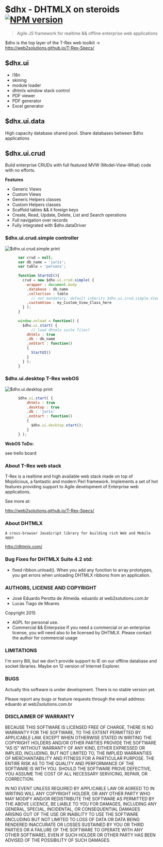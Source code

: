 # $dhx - DHTMLX on steroids [![NPM version](https://badge.fury.io/js/dhx.png)](http://badge.fury.io/js/dhx) 

> Agile JS framework for realtime && offline enterprise web applications

$dhx is the top layer of the T-Rex web toolkit -> http://web2solutions.github.io/T-Rex-Specs/

## $dhx.ui

 - i18n
 - skining
 - module loader
 - dhtmlx window stack control
 - PDF viewer
 - PDF generator
 - Excel generator


## $dhx.ui.data

  High capacity database shared pool. Share databases between $dhx applications


## $dhx.ui.crud

  Build enterprise CRUDs with full featured MVW (Model-View-What) code with no efforts.

**Features**

 - Generic Views
 - Custom Views
 - Generic Helpers classes
 - Custom Helpers classes
 - Scaffold tables && it foreign keys
 - Create, Read, Update, Delete, List and Search operations
 - Full navigation over records
 - Fully integrated with $dhx.dataDriver

### $dhx.ui.crud.simple controller 

![$dhx.ui.crud.simple print](http://cdn.dhtmlx.com.br/dhx/docs/dhx.ui.crud.simple.png)

```javascript
      var crud = null;
      var db_name = 'juris';
      var table = 'persons';
      
      function StartUI(){
        crud = new $dhx.ui.crud.simple( {
          wrapper : document.body
          ,database : db_name
          ,collection : table
            // not mandatory, default inherits $dhx.ui.crud.simple.View
          ,customView : my_Custom_View_Class_here 
        } );  
      }
      
      window.onload = function() {
        $dhx.ui.start( {
            // load dhtmlx suite files?
          dhtmlx : true
          ,db : db_name
          ,onStart : function()
          {
            StartUI()
          } 
        } );
      }
```



### $dhx.ui.desktop T-Rex webOS 

![$dhx.ui.desktop print](http://cdn.dhtmlx.com.br/dhx/docs/dhx.ui.desktop.png)

```javascript
      $dhx.ui.start( {
          dhtmlx : true
          ,desktop : true
          ,db : 'juris'
          ,onStart : function()
          {
            $dhx.ui.desktop.start();
          } 
      } );
```

**WebOS ToDo:**

 see trello board



### About T-Rex web stack

  T-Rex is a realtime and high available web stack made on top of Mojolicious, a fantastic and modern Perl framework.
  Implements a set of hot features providing support to Agile development of Enterprise web applications.

  See more at:

  http://web2solutions.github.io/T-Rex-Specs/


### About DHTMLX

    A cross-browser JavaScript library for building rich Web and Mobile apps

http://dhtmlx.com/


### Bug Fixes for DHTMLX Suite 4.2 std:

  - fixed ribbon.unload(). When you add any function to array prototypes, you get errors when unloading DHTMLX ribbons from an application.
  


### AUTHORS, LICENSE AND COPYRIGHT

 - José Eduardo Perotta de Almeida. eduardo at web2solutions.com.br
 - Lucas Tiago de Moares

  Copyright 2015 

- AGPL for personal use.
- Commercial && Enterpsise 
 If you need a commercial or an enterprise license, you will need also to be licensed by DHTMLX. Please contact the author for commercial usage


### LIMITATIONS

  I'm sorry Bill, but we don't provide support to IE on our offline database and socket libraries. Maybe on 12 version of Internet Explorer.


### BUGS

Actually this software is under development. There is no stable version yet.

Please report any bugs or feature requests through the email address: eduardo at web2solutions.com.br

### DISCLAIMER OF WARRANTY

BECAUSE THIS SOFTWARE IS LICENSED FREE OF CHARGE, THERE IS NO WARRANTY FOR THE SOFTWARE, TO THE EXTENT PERMITTED BY APPLICABLE LAW. EXCEPT WHEN OTHERWISE STATED IN WRITING THE COPYRIGHT HOLDERS AND/OR OTHER PARTIES PROVIDE THE SOFTWARE "AS IS" WITHOUT WARRANTY OF ANY KIND, EITHER EXPRESSED OR IMPLIED, INCLUDING, BUT NOT LIMITED TO, THE IMPLIED WARRANTIES OF MERCHANTABILITY AND FITNESS FOR A PARTICULAR PURPOSE. THE ENTIRE RISK AS TO THE QUALITY AND PERFORMANCE OF THE SOFTWARE IS WITH YOU. SHOULD THE SOFTWARE PROVE DEFECTIVE, YOU ASSUME THE COST OF ALL NECESSARY SERVICING, REPAIR, OR CORRECTION.

IN NO EVENT UNLESS REQUIRED BY APPLICABLE LAW OR AGREED TO IN WRITING WILL ANY COPYRIGHT HOLDER, OR ANY OTHER PARTY WHO MAY MODIFY AND/OR REDISTRIBUTE THE SOFTWARE AS PERMITTED BY THE ABOVE LICENCE, BE LIABLE TO YOU FOR DAMAGES, INCLUDING ANY GENERAL, SPECIAL, INCIDENTAL, OR CONSEQUENTIAL DAMAGES ARISING OUT OF THE USE OR INABILITY TO USE THE SOFTWARE (INCLUDING BUT NOT LIMITED TO LOSS OF DATA OR DATA BEING RENDERED INACCURATE OR LOSSES SUSTAINED BY YOU OR THIRD PARTIES OR A FAILURE OF THE SOFTWARE TO OPERATE WITH ANY OTHER SOFTWARE), EVEN IF SUCH HOLDER OR OTHER PARTY HAS BEEN ADVISED OF THE POSSIBILITY OF SUCH DAMAGES.
